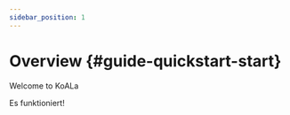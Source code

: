 ```yaml
---
sidebar_position: 1
---
```


# Overview {#guide-quickstart-start}

Welcome to KoALa

Es funktioniert!
